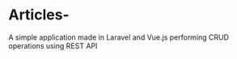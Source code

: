 # Articles-
A simple  application made in Laravel and Vue.js performing CRUD operations using REST API 
